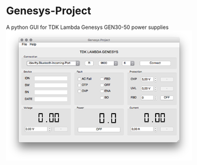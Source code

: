 # Genesys-Project
A python GUI for TDK Lambda Genesys GEN30-50 power supplies
![alt tag](https://github.com/FlyGlas/Genesys-Project/raw/master/screenshot.png)
